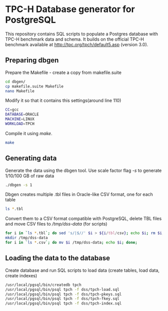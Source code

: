 TPC-H Database generator for PostgreSQL 
==========================

This repository contains SQL scripts to populate a Postgres database with TPC-H benchmark data and schema. It builds on the official TPC-H
benchmark available at http://tpc.org/tpch/default5.asp (version 3.0). 


Preparing dbgen
------------------------
Prepare the Makefile - create a copy from makefile.suite
```bash
cd dbgen/
cp makefile.suite Makefile
nano Makefile
```

Modify it so that it contains this settings(around line 110)
```bash
CC=gcc
DATABASE=ORACLE
MACHINE=LINUX
WORKLOAD=TPCH
```

Compile it using *make*.
```bash
make
```

Generating data
---------------
Generate the data using the dbgen tool. Use scale factor flag *-s* to generate 1/10/100 GB of raw data
```bash
./dbgen -s 1
```

Dbgen creates multiple .tbl files in Oracle-like CSV format, one for each table
```bash
ls *.tbl
```

Convert them to a CSV format compatible with PostgreSQL, delete TBL files and move CSV files to */tmp/dss-data* (for scripts)
```bash
for i in `ls *.tbl`; do sed 's/|$//' $i > ${i/tbl/csv}; echo $i; rm $i; done;
mkdir /tmp/dss-data
for i in `ls *.csv`; do mv $i /tmp/dss-data; echo $i; done;
```

Loading the data to the database
---------------

Create database and run SQL scripts to load data (create tables, load data, create indexes)
```bash
/usr/local/pgsql/bin/createdb tpch
/usr/local/pgsql/bin/psql tpch -f dss/tpch-load.sql
/usr/local/pgsql/bin/psql tpch -f dss/tpch-pkeys.sql
/usr/local/pgsql/bin/psql tpch -f dss/tpch-fkey.sql
/usr/local/pgsql/bin/psql tpch -f dss/tpch-index.sql
```
